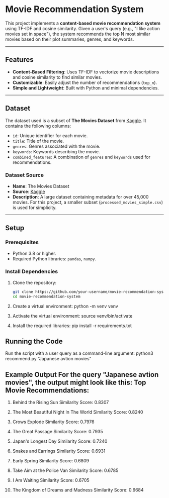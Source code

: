 # Movie Recommendation System

This project implements a **content-based movie recommendation system** using TF-IDF and cosine similarity. Given a user's query (e.g., "I like action movies set in space"), the system recommends the top N most similar movies based on their plot summaries, genres, and keywords.

---

## **Features**
- **Content-Based Filtering**: Uses TF-IDF to vectorize movie descriptions and cosine similarity to find similar movies.
- **Customizable**: Easily adjust the number of recommendations (`top_n`).
- **Simple and Lightweight**: Built with Python and minimal dependencies.

---

## **Dataset**
The dataset used is a subset of **The Movies Dataset** from [Kaggle](https://www.kaggle.com/datasets/rounakbanik/the-movies-dataset). It contains the following columns:
- `id`: Unique identifier for each movie.
- `title`: Title of the movie.
- `genres`: Genres associated with the movie.
- `keywords`: Keywords describing the movie.
- `combined_features`: A combination of `genres` and `keywords` used for recommendations.

### **Dataset Source**
- **Name**: The Movies Dataset
- **Source**: [Kaggle](https://www.kaggle.com/datasets/rounakbanik/the-movies-dataset)
- **Description**: A large dataset containing metadata for over 45,000 movies. For this project, a smaller subset (`processed_movies_simple.csv`) is used for simplicity.

---

## **Setup**

### **Prerequisites**
- Python 3.8 or higher.
- Required Python libraries: `pandas`, `numpy`.

### **Install Dependencies**
1. Clone the repository:
   ```bash
   git clone https://github.com/your-username/movie-recommendation-system.git
   cd movie-recommendation-system

2. Create a virtual environment:
    python -m venv venv

3. Activate the virtual environment:
    source venv/bin/activate
4. Install the required libraries:
    pip install -r requirements.txt

## **Running the Code**
Run the script with a user query as a command-line argument:
python3 recommend.py "Japanese avtion movies"

Example Output
For the query "Japanese avtion movies", the output might look like this:
Top Movie Recommendations:
--------------------------------------------------

1. Behind the Rising Sun
Similarity Score: 0.8307

2. The Most Beautiful Night In The World
Similarity Score: 0.8240

3. Crows Explode
Similarity Score: 0.7976

4. The Great Passage
Similarity Score: 0.7935

5. Japan's Longest Day
Similarity Score: 0.7240

6. Snakes and Earrings
Similarity Score: 0.6931

7. Early Spring
Similarity Score: 0.6809

8. Take Aim at the Police Van
Similarity Score: 0.6785

9. I Am Waiting
Similarity Score: 0.6705

10. The Kingdom of Dreams and Madness
Similarity Score: 0.6684
